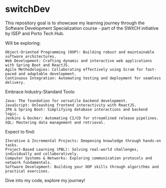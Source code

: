 # switchDev
This repository goal is to showcase my learning journey through the Software Development Specialization course - part of the SWitCH initiative by ISEP and Porto Tech Hub.

Will be exploring:

    Object-Oriented Programming (OOP): Building robust and maintainable software architectures.
    Web Development: Crafting dynamic and interactive web applications with Spring Boot and ReactJS.
    Agile Methodologies: Collaborating effectively using Scrum for fast-paced and adaptable development.
    Continuous Integration: Automating testing and deployment for seamless delivery.

Embrace Industry-Standard Tools:

    Java: The foundation for versatile backend development.
    JavaScript: Unleashing frontend interactivity with ReactJS.
    JPA & Spring Boot: Simplifying database interactions and backend logic.
    Jenkins & Docker: Automating CI/CD for streamlined release pipelines.
    SQL: Mastering data management and retrieval.

Expect to find:

    Iterative & Incremental Projects: Deepening knowledge through hands-on tasks.
    Project-Based Learning (PBL): Solving real-world challenges, individually and collaboratively.
    Computer Systems & Networks: Exploring communication protocols and network fundamentals.
    Software Development: Building your OOP skills through algorithms and practical exercises.

Dive into my code, explore my journey!
